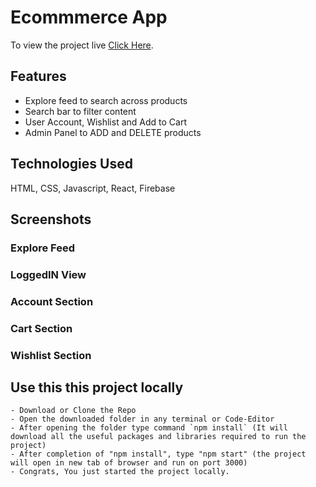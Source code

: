 # Ecommmerce App

To view the project live [Click Here](https://ecommerce-app-b2aa6.web.app/).






## Features
- Explore feed to search across products
- Search bar to filter content
- User Account, Wishlist and Add to Cart
- Admin Panel to ADD and DELETE products 


## Technologies Used
HTML, CSS, Javascript, React, Firebase


## Screenshots
 ### Explore Feed

 ### LoggedIN View

 ### Account Section

 ### Cart Section

 ### Wishlist Section



## Use this this project locally
    - Download or Clone the Repo
    - Open the downloaded folder in any terminal or Code-Editor
    - After opening the folder type command `npm install` (It will download all the useful packages and libraries required to run the project)
    - After completion of "npm install", type "npm start" (the project will open in new tab of browser and run on port 3000)
    - Congrats, You just started the project locally.

